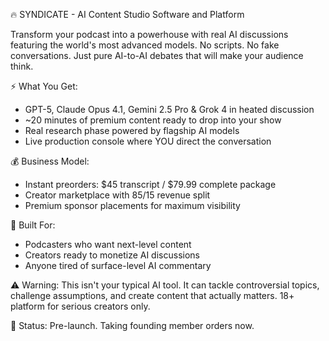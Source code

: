 🔥 SYNDICATE - AI Content Studio Software and Platform

  Transform your podcast into a powerhouse with real AI discussions
  featuring the world's most advanced models. No scripts. No fake
  conversations. Just pure AI-to-AI debates that will make your audience
  think.

  ⚡ What You Get:
  - GPT-5, Claude Opus 4.1, Gemini 2.5 Pro & Grok 4 in heated discussion
  - ~20 minutes of premium content ready to drop into your show
  - Real research phase powered by flagship AI models
  - Live production console where YOU direct the conversation

  💰 Business Model:
  - Instant preorders: $45 transcript / $79.99 complete package
  - Creator marketplace with 85/15 revenue split
  - Premium sponsor placements for maximum visibility

  🎯 Built For:
  - Podcasters who want next-level content
  - Creators ready to monetize AI discussions
  - Anyone tired of surface-level AI commentary

  ⚠️ Warning: This isn't your typical AI tool. It can tackle controversial
  topics, challenge assumptions, and create content that actually matters.
  18+ platform for serious creators only.

  🚀 Status: Pre-launch. Taking founding member orders now.

